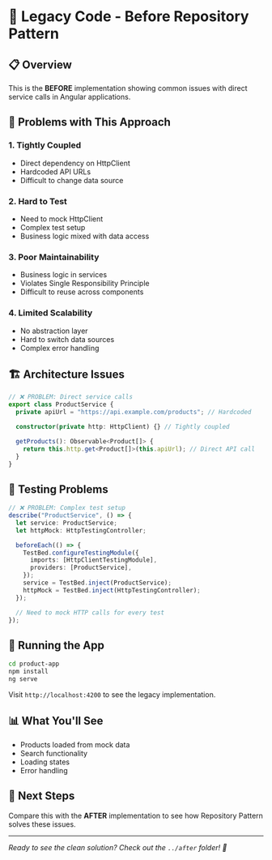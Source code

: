 # 🚨 Legacy Code - Before Repository Pattern

## 📋 Overview

This is the **BEFORE** implementation showing common issues with direct service calls in Angular applications.

## 🚨 Problems with This Approach

### 1. **Tightly Coupled**

- Direct dependency on HttpClient
- Hardcoded API URLs
- Difficult to change data source

### 2. **Hard to Test**

- Need to mock HttpClient
- Complex test setup
- Business logic mixed with data access

### 3. **Poor Maintainability**

- Business logic in services
- Violates Single Responsibility Principle
- Difficult to reuse across components

### 4. **Limited Scalability**

- No abstraction layer
- Hard to switch data sources
- Complex error handling

## 🏗️ Architecture Issues

```typescript
// ❌ PROBLEM: Direct service calls
export class ProductService {
  private apiUrl = "https://api.example.com/products"; // Hardcoded

  constructor(private http: HttpClient) {} // Tightly coupled

  getProducts(): Observable<Product[]> {
    return this.http.get<Product[]>(this.apiUrl); // Direct API call
  }
}
```

## 🧪 Testing Problems

```typescript
// ❌ PROBLEM: Complex test setup
describe("ProductService", () => {
  let service: ProductService;
  let httpMock: HttpTestingController;

  beforeEach(() => {
    TestBed.configureTestingModule({
      imports: [HttpClientTestingModule],
      providers: [ProductService],
    });
    service = TestBed.inject(ProductService);
    httpMock = TestBed.inject(HttpTestingController);
  });

  // Need to mock HTTP calls for every test
});
```

## 🚀 Running the App

```bash
cd product-app
npm install
ng serve
```

Visit `http://localhost:4200` to see the legacy implementation.

## 📊 What You'll See

- Products loaded from mock data
- Search functionality
- Loading states
- Error handling

## 🎯 Next Steps

Compare this with the **AFTER** implementation to see how Repository Pattern solves these issues.

---

_Ready to see the clean solution? Check out the `../after` folder! 🚀_
